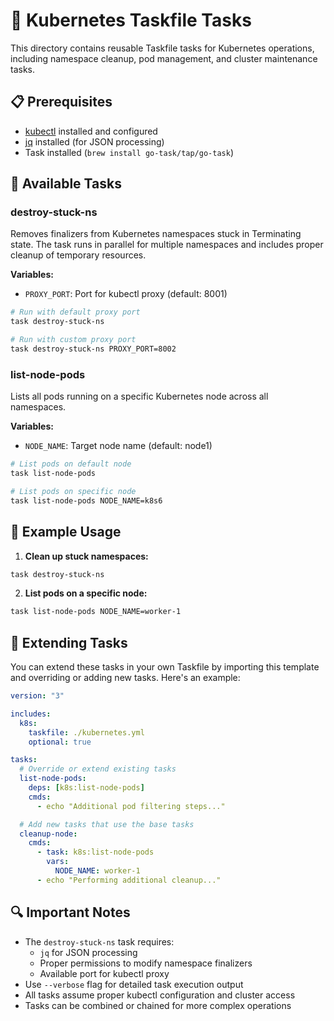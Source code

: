 # 🚢 Kubernetes Taskfile Tasks

This directory contains reusable Taskfile tasks for Kubernetes operations,
including namespace cleanup, pod management, and cluster maintenance tasks.

## 📋 Prerequisites

- [kubectl](https://kubernetes.io/docs/tasks/tools/install-kubectl/) installed
  and configured
- [jq](https://stedolan.github.io/jq/download/) installed (for JSON processing)
- Task installed (`brew install go-task/tap/go-task`)

## 🎯 Available Tasks

### destroy-stuck-ns

Removes finalizers from Kubernetes namespaces stuck in Terminating state. The
task runs in parallel for multiple namespaces and includes proper cleanup of
temporary resources.

**Variables:**

- `PROXY_PORT`: Port for kubectl proxy (default: 8001)

```bash
# Run with default proxy port
task destroy-stuck-ns

# Run with custom proxy port
task destroy-stuck-ns PROXY_PORT=8002
```

### list-node-pods

Lists all pods running on a specific Kubernetes node across all namespaces.

**Variables:**

- `NODE_NAME`: Target node name (default: node1)

```bash
# List pods on default node
task list-node-pods

# List pods on specific node
task list-node-pods NODE_NAME=k8s6
```

## 📝 Example Usage

1. **Clean up stuck namespaces:**

```bash
task destroy-stuck-ns
```

2. **List pods on a specific node:**

```bash
task list-node-pods NODE_NAME=worker-1
```

## 🔧 Extending Tasks

You can extend these tasks in your own Taskfile by importing this template and
overriding or adding new tasks. Here's an example:

```yaml
version: "3"

includes:
  k8s:
    taskfile: ./kubernetes.yml
    optional: true

tasks:
  # Override or extend existing tasks
  list-node-pods:
    deps: [k8s:list-node-pods]
    cmds:
      - echo "Additional pod filtering steps..."

  # Add new tasks that use the base tasks
  cleanup-node:
    cmds:
      - task: k8s:list-node-pods
        vars:
          NODE_NAME: worker-1
      - echo "Performing additional cleanup..."
```

## 🔍 Important Notes

- The `destroy-stuck-ns` task requires:
  - `jq` for JSON processing
  - Proper permissions to modify namespace finalizers
  - Available port for kubectl proxy
- Use `--verbose` flag for detailed task execution output
- All tasks assume proper kubectl configuration and cluster access
- Tasks can be combined or chained for more complex operations

